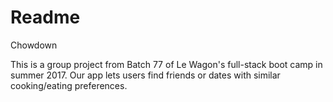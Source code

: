 # Readme

Chowdown

This is a group project from Batch 77 of Le Wagon's full-stack boot camp in summer 2017. Our app lets users find friends or dates with similar cooking/eating preferences.
